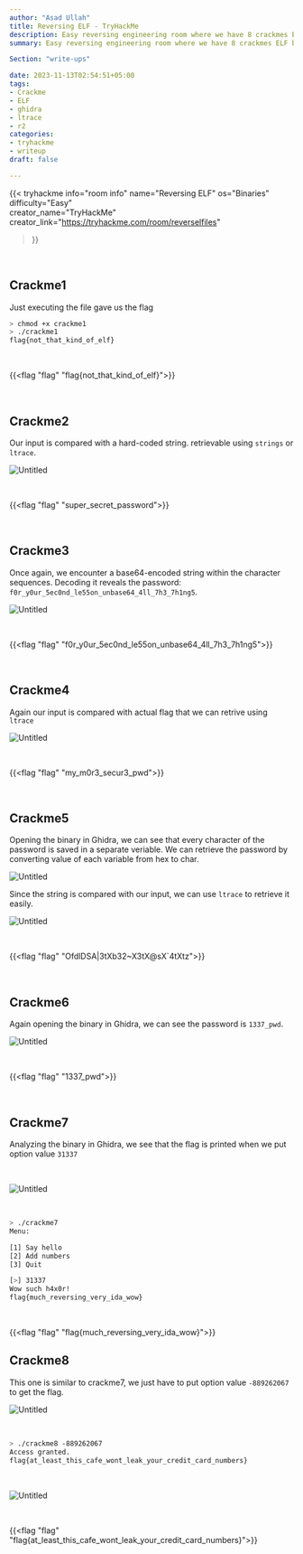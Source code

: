 ```yaml
---
author: "Asad Ullah"
title: Reversing ELF - TryHackMe
description: Easy reversing engineering room where we have 8 crackmes ELF binaries to play with.
summary: Easy reversing engineering room where we have 8 crackmes ELF binaries to play with.

Section: "write-ups"

date: 2023-11-13T02:54:51+05:00
tags: 
- Crackme
- ELF
- ghidra
- ltrace
- r2
categories:
- tryhackme
- writeup
draft: false

---
```


{{< 
tryhackme 
info="room info"
name="Reversing ELF" 
os="Binaries" 
difficulty="Easy"  
creator_name="TryHackMe" creator_link="https://tryhackme.com/room/reverselfiles"
>}}


&nbsp;
&nbsp;

## Crackme1

Just executing the file gave us the flag

```bash
> chmod +x crackme1                                              
> ./crackme1                                             
flag{not_that_kind_of_elf}
```

&nbsp;

{{<flag "flag" "flag{not_that_kind_of_elf}">}}

&nbsp;

## Crackme2

Our input is compared with a hard-coded string. retrievable using `strings` or `ltrace`.

![Untitled](/write-ups/tryhackme/reversing-elf/1.webp)

&nbsp;

{{<flag "flag" "super_secret_password">}}

&nbsp;


## Crackme3

Once again, we encounter a base64-encoded string within the character sequences. Decoding it reveals the password: `f0r_y0ur_5ec0nd_le55on_unbase64_4ll_7h3_7h1ng5`.

![Untitled](/write-ups/tryhackme/reversing-elf/2.webp)

&nbsp;

{{<flag "flag" "f0r_y0ur_5ec0nd_le55on_unbase64_4ll_7h3_7h1ng5">}}

&nbsp;

## Crackme4

Again our input is compared with actual flag that we can retrive using `ltrace` 

![Untitled](/write-ups/tryhackme/reversing-elf/3.webp)

&nbsp;

{{<flag "flag" "my_m0r3_secur3_pwd">}}

&nbsp;

## Crackme5

Opening the binary in Ghidra, we can see that every character of the password is saved in a separate veriable. We can retrieve the password by converting value of each variable from hex to char.


![Untitled](/write-ups/tryhackme/reversing-elf/4.webp)

Since the string is compared with our input, we can use `ltrace` to retrieve it easily.

![Untitled](/write-ups/tryhackme/reversing-elf/5.webp)

&nbsp;

{{<flag "flag" "OfdlDSA|3tXb32~X3tX@sX`4tXtz">}}

&nbsp;

## Crackme6

Again opening the binary in Ghidra, we can see the password is `1337_pwd`.

![Untitled](/write-ups/tryhackme/reversing-elf/6.webp)

&nbsp;

{{<flag "flag" "1337_pwd">}}

&nbsp;

## Crackme7

Analyzing the binary in Ghidra, we see that the flag is printed when we put option value `31337`

&nbsp;

![Untitled](/write-ups/tryhackme/reversing-elf/7.webp)

&nbsp;

```bash
> ./crackme7                                     
Menu:

[1] Say hello
[2] Add numbers
[3] Quit

[>] 31337
Wow such h4x0r!
flag{much_reversing_very_ida_wow}
```

&nbsp;

{{<flag "flag" "flag{much_reversing_very_ida_wow}">}}

## Crackme8

This one is similar to crackme7, we just have to put option value `-889262067` to get the flag.

![Untitled](/write-ups/tryhackme/reversing-elf/9.webp)

&nbsp;

```bash
> ./crackme8 -889262067                                                 
Access granted.
flag{at_least_this_cafe_wont_leak_your_credit_card_numbers}
```

&nbsp;


![Untitled](/write-ups/tryhackme/reversing-elf/10.webp)

&nbsp;

{{<flag "flag" "flag{at_least_this_cafe_wont_leak_your_credit_card_numbers}">}}

&nbsp;

&nbsp;
